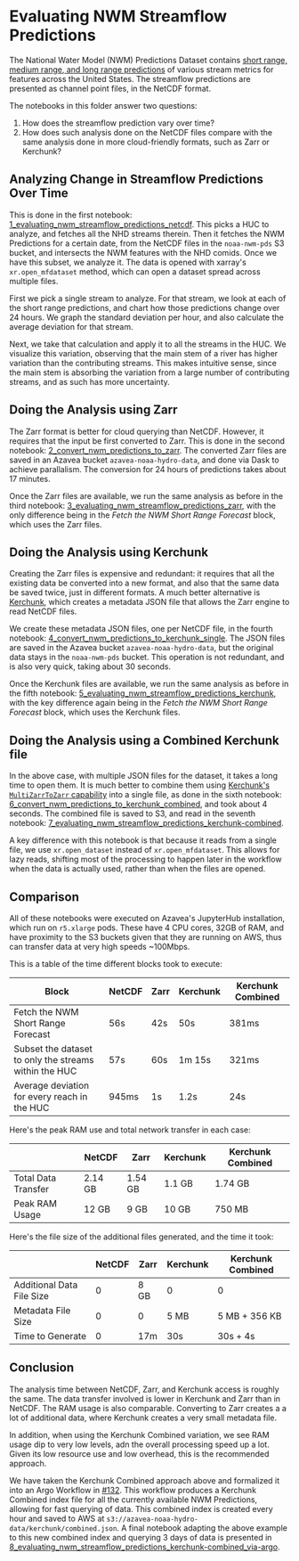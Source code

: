 # Evaluating NWM Streamflow Predictions

The National Water Model (NWM) Predictions Dataset contains [short range, medium range, and long range predictions][1] of various stream metrics for features across the United States. The streamflow predictions are presented as channel point files, in the NetCDF format.

The notebooks in this folder answer two questions:

  1. How does the streamflow prediction vary over time?
  2. How does such analysis done on the NetCDF files compare with the same analysis done in more cloud-friendly formats, such as Zarr or Kerchunk?

## Analyzing Change in Streamflow Predictions Over Time

This is done in the first notebook: [1_evaluating_nwm_streamflow_predictions_netcdf][2]. This picks a HUC to analyze, and fetches all the NHD streams therein. Then it fetches the NWM Predictions for a certain date, from the NetCDF files in the `noaa-nwm-pds` S3 bucket, and intersects the NWM features with the NHD comids. Once we have this subset, we analyze it. The data is opened with xarray's `xr.open_mfdataset` method, which can open a dataset spread across multiple files.

First we pick a single stream to analyze. For that stream, we look at each of the short range predictions, and chart how those predictions change over 24 hours. We graph the standard deviation per hour, and also calculate the average deviation for that stream.

Next, we take that calculation and apply it to all the streams in the HUC. We visualize this variation, observing that the main stem of a river has higher variation than the contributing streams. This makes intuitive sense, since the main stem is absorbing the variation from a large number of contributing streams, and as such has more uncertainty.

## Doing the Analysis using Zarr

The Zarr format is better for cloud querying than NetCDF. However, it requires that the input be first converted to Zarr. This is done in the second notebook: [2_convert_nwm_predictions_to_zarr][3]. The converted Zarr files are saved in an Azavea bucket `azavea-noaa-hydro-data`, and done via Dask to achieve parallalism. The conversion for 24 hours of predictions takes about 17 minutes.

Once the Zarr files are available, we run the same analysis as before in the third notebook: [3_evaluating_nwm_streamflow_predictions_zarr][4], with the only difference being in the _Fetch the NWM Short Range Forecast_ block, which uses the Zarr files.

## Doing the Analysis using Kerchunk

Creating the Zarr files is expensive and redundant: it requires that all the existing data be converted into a new format, and also that the same data be saved twice, just in different formats. A much better alternative is [Kerchunk][5], which creates a metadata JSON file that allows the Zarr engine to read NetCDF files.

We create these metadata JSON files, one per NetCDF file, in the fourth notebook: [4_convert_nwm_predictions_to_kerchunk_single][6]. The JSON files are saved in the Azavea bucket `azavea-noaa-hydro-data`, but the original data stays in the `noaa-nwm-pds` bucket. This operation is not redundant, and is also very quick, taking about 30 seconds.

Once the Kerchunk files are available, we run the same analysis as before in the fifth notebook: [5_evaluating_nwm_streamflow_predictions_kerchunk][7], with the key difference again being in the _Fetch the NWM Short Range Forecast_ block, which uses the Kerchunk files.

## Doing the Analysis using a Combined Kerchunk file

In the above case, with multiple JSON files for the dataset, it takes a long time to open them. It is much better to combine them using [Kerchunk's `MultiZarrToZarr` capability][8] into a single file, as done in the sixth notebook: [6_convert_nwm_predictions_to_kerchunk_combined][9], and took about 4 seconds. The combined file is saved to S3, and read in the seventh notebook: [7_evaluating_nwm_streamflow_predictions_kerchunk-combined][10].

A key difference with this notebook is that because it reads from a single file, we use `xr.open_dataset` instead of `xr.open_mfdataset`. This allows for lazy reads, shifting most of the processing to happen later in the workflow when the data is actually used, rather than when the files are opened.

## Comparison

All of these notebooks were executed on Azavea's JupyterHub installation, which run on `r5.xlarge` pods. These have 4 CPU cores, 32GB of RAM, and have proximity to the S3 buckets given that they are running on AWS, thus can transfer data at very high speeds ~100Mbps.

This is a table of the time different blocks took to execute:

| Block                                                 | NetCDF | Zarr | Kerchunk | Kerchunk Combined |
| ----------------------------------------------------- | ------ | ---- | -------- | ----------------- |
| Fetch the NWM Short Range Forecast                    | 56s    | 42s  | 50s      | 381ms             |
| Subset the dataset to only the streams within the HUC | 57s    | 60s  | 1m 15s   | 321ms             |
| Average deviation for every reach in the HUC          | 945ms  | 1s   | 1.2s     | 24s               |

Here's the peak RAM use and total network transfer in each case:

|                     | NetCDF  | Zarr    | Kerchunk | Kerchunk Combined |
| ------------------- | ------- | ------- | -------- | ----------------- |
| Total Data Transfer | 2.14 GB | 1.54 GB | 1.1 GB   | 1.74 GB           |
| Peak RAM Usage      | 12 GB   | 9 GB    | 10 GB    | 750 MB            |

Here's the file size of the additional files generated, and the time it took:

|                           | NetCDF | Zarr | Kerchunk | Kerchunk Combined |
| ------------------------- | ------ | ---- | -------- | ----------------- |
| Additional Data File Size | 0      | 8 GB | 0        | 0                 |
| Metadata File Size        | 0      | 0    | 5 MB     | 5 MB + 356 KB     |
| Time to Generate          | 0      | 17m  | 30s      | 30s + 4s          |

## Conclusion

The analysis time between NetCDF, Zarr, and Kerchunk access is roughly the same. The data transfer involved is lower in Kerchunk and Zarr than in NetCDF. The RAM usage is also comparable. Converting to Zarr creates a a lot of additional data, where Kerchunk creates a very small metadata file.

In addition, when using the Kerchunk Combined variation, we see RAM usage dip to very low levels, adn the overall processing speed up a lot. Given its low resource use and low overhead, this is the recommended approach.

We have taken the Kerchunk Combined approach above and formalized it into an Argo Workflow in [#132](https://github.com/azavea/noaa-hydro-data/pull/132). This workflow produces a Kerchunk Combined index file for all the currently available NWM Predictions, allowing for fast querying of data. This combined index is created every hour and saved to AWS at `s3://azavea-noaa-hydro-data/kerchunk/combined.json`. A final notebook adapting the above example to this new combined index and querying 3 days of data is presented in [8_evaluating_nwm_streamflow_predictions_kerchunk-combined_via-argo][11].


[1]: https://water.noaa.gov/about/output_file_contents
[2]: ./1_evaluating_nwm_streamflow_predictions_netcdf.ipynb
[3]: ./2_convert_nwm_predictions_to_zarr.ipynb
[4]: ./3_evaluating_nwm_streamflow_predictions_zarr.ipynb
[5]: https://github.com/fsspec/kerchunk
[6]: ./4_convert_nwm_predictions_to_kerchunk_single.ipynb
[7]: ./5_evaluating_nwm_streamflow_predictions_kerchunk.ipynb
[8]: https://fsspec.github.io/kerchunk/test_example.html#multi-file-jsons
[9]: ./6_convert_nwm_predictions_to_kerchunk_combined.ipynb
[10]: ./7_evaluating_nwm_streamflow_predictions_kerchunk-combined.ipynb
[11]: ./8_evaluating_nwm_streamflow_predictions_kerchunk-combined_via-argo.ipynb